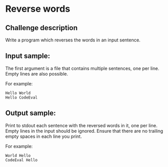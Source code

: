 # Reverse words

## Challenge description

Write a program which reverses the words in an input sentence.

## Input sample:

The first argument is a file that contains multiple sentences, one per line.
Empty lines are also possible.

For example:

    Hello World
    Hello CodeEval

## Output sample:

Print to stdout each sentence with the reversed words in it, one per line.
Empty lines in the input should be ignored. Ensure that there are no trailing
empty spaces in each line you print.

For example:

    World Hello
    CodeEval Hello

<!--
vim:ft=markdown:
-->
